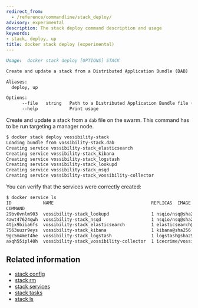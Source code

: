 ```yaml
---
redirect_from:
  - /reference/commandline/stack_deploy/
advisory: experimental
description: The stack deploy command description and usage
keywords:
- stack, deploy, up
title: docker stack deploy (experimental)
---
```


```markdown
Usage:  docker stack deploy [OPTIONS] STACK

Create and update a stack from a Distributed Application Bundle (DAB)

Aliases:
  deploy, up

Options:
      --file   string   Path to a Distributed Application Bundle file (Default: STACK.dab)
      --help            Print usage
```

Create and update a stack from a `dab` file on the swarm. This command
has to be run targeting a manager node.

```bash
$ docker stack deploy vossibility-stack
Loading bundle from vossibility-stack.dab
Creating service vossibility-stack_elasticsearch
Creating service vossibility-stack_kibana
Creating service vossibility-stack_logstash
Creating service vossibility-stack_lookupd
Creating service vossibility-stack_nsqd
Creating service vossibility-stack_vossibility-collector
```

You can verify that the services were correctly created:

```bash
$ docker service ls
ID            NAME                                     REPLICAS  IMAGE
COMMAND
29bv0vnlm903  vossibility-stack_lookupd                1 nsqio/nsq@sha256:eeba05599f31eba418e96e71e0984c3dc96963ceb66924dd37a47bf7ce18a662 /nsqlookupd
4awt47624qwh  vossibility-stack_nsqd                   1 nsqio/nsq@sha256:eeba05599f31eba418e96e71e0984c3dc96963ceb66924dd37a47bf7ce18a662 /nsqd --data-path=/data --lookupd-tcp-address=lookupd:4160
4tjx9biia6fs  vossibility-stack_elasticsearch          1 elasticsearch@sha256:12ac7c6af55d001f71800b83ba91a04f716e58d82e748fa6e5a7359eed2301aa
7563uuzr9eys  vossibility-stack_kibana                 1 kibana@sha256:6995a2d25709a62694a937b8a529ff36da92ebee74bafd7bf00e6caf6db2eb03
9gc5m4met4he  vossibility-stack_logstash               1 logstash@sha256:2dc8bddd1bb4a5a34e8ebaf73749f6413c101b2edef6617f2f7713926d2141fe logstash -f /etc/logstash/conf.d/logstash.conf
axqh55ipl40h  vossibility-stack_vossibility-collector  1 icecrime/vossibility-collector@sha256:f03f2977203ba6253988c18d04061c5ec7aab46bca9dfd89a9a1fa4500989fba --config /config/config.toml --debug
```

## Related information

* [stack config](stack_config.md)
* [stack rm](stack_rm.md)
* [stack services](stack_services.md)
* [stack tasks](stack_tasks.md)
* [stack ls](stack_ls.md)
